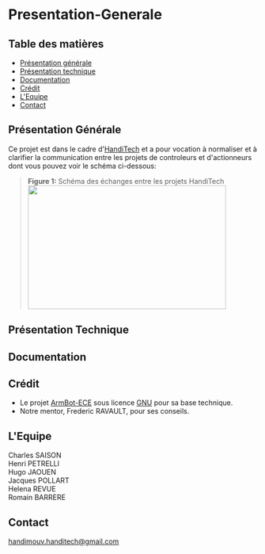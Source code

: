 # Presentation-Generale
## Table des matières
- [Présentation générale](#pres)
- [Présentation technique](#repos)
- [Documentation](#docu)
- [Crédit](#cred)
- [L'Equipe](#team)
- [Contact](#contact)

## <a name="pres"/>Présentation Générale
Ce projet est dans le cadre d'[HandiTech](https://handitech-france.fr/) et a pour vocation à normaliser et à clarifier la communication entre les projets de controleurs et d'actionneurs dont vous pouvez voir le schéma ci-dessous:<br>
> **Figure 1:** Schéma des échanges entre les projets HandiTech<br>
> <image width=400 height=250 src="https://github.com/HandiMouv/Presentation-Generale/blob/main/IMAGES/SchemaDesParties.png"/><br>

## <a name="repos"/>Présentation Technique

## <a name="docu"/>Documentation

## <a name="cred"/>Crédit
- Le projet [ArmBot-ECE](https://github.com/ArmBot-ECE) sous licence [GNU](https://github.com/HandiMouv/Presentation-Generale/blob/main/LICENSE) pour sa base technique.
- Notre mentor, Frederic RAVAULT, pour ses conseils.

## <a name="team"/>L'Equipe
Charles SAISON<br>
Henri PETRELLI<br>
Hugo JAOUEN<br>
Jacques POLLART<br>
Helena REVUE<br>
Romain BARRERE<br>

## <a name="contact"/>Contact
handimouv.handitech@gmail.com


